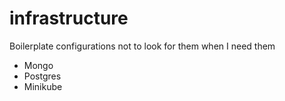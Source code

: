 # infrastructure
Boilerplate configurations not to look for them when I need them

* Mongo
* Postgres
* Minikube
